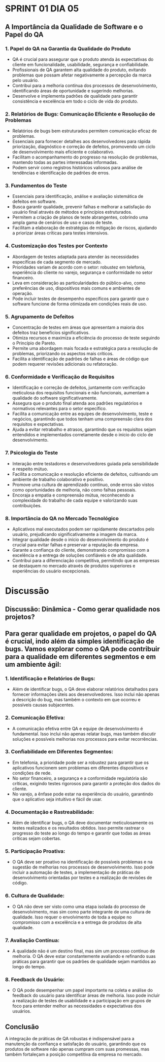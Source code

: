 # SPRINT 01 DIA 05

## A Importância da Qualidade de Software e o Papel do QA

### 1. **Papel do QA na Garantia da Qualidade do Produto**
   - QA é crucial para assegurar que o produto atenda às expectativas do cliente em funcionalidade, usabilidade, segurança e confiabilidade.
   - Profissionais de QA garantem alta qualidade do produto, evitando problemas que possam afetar negativamente a percepção da marca pelo usuário.
   - Contribui para a melhoria contínua dos processos de desenvolvimento, identificando áreas de oportunidade e sugerindo melhorias.
   - Desenvolve e implementa padrões de qualidade para garantir consistência e excelência em todo o ciclo de vida do produto.

### 2. **Relatórios de Bugs: Comunicação Eficiente e Resolução de Problemas**
   - Relatórios de bugs bem estruturados permitem comunicação eficaz de problemas.
   - Essenciais para fornecer detalhes aos desenvolvedores para rápida priorização, diagnóstico e correção de defeitos, promovendo um ciclo de desenvolvimento mais eficiente e colaborativo.
   - Facilitam o acompanhamento do progresso na resolução de problemas, mantendo todas as partes interessadas informadas.
   - Podem servir como registros históricos valiosos para análise de tendências e identificação de padrões de erros.

### 3. **Fundamentos do Teste**
   - Essenciais para identificação, análise e avaliação sistemática de defeitos em software.
   - Busca garantir qualidade, prevenir falhas e melhorar a satisfação do usuário final através de métodos e princípios estruturados.
   - Permitem a criação de planos de teste abrangentes, cobrindo uma ampla gama de cenários de uso e casos de teste.
   - Facilitam a elaboração de estratégias de mitigação de riscos, ajudando a priorizar áreas críticas para testes intensivos.

### 4. **Customização dos Testes por Contexto**
   - Abordagem de testes adaptada para atender às necessidades específicas de cada segmento de mercado.
   - Prioridades variam de acordo com o setor: robustez em telefonia, experiência do cliente no varejo, segurança e conformidade no setor financeiro.
   - Leva em consideração as particularidades do público-alvo, como preferências de uso, dispositivos mais comuns e ambientes de operação.
   - Pode incluir testes de desempenho específicos para garantir que o software funcione de forma otimizada em condições reais de uso.

### 5. **Agrupamento de Defeitos**
   - Concentração de testes em áreas que apresentam a maioria dos defeitos traz benefícios significativos.
   - Otimiza recursos e maximiza a eficiência do processo de teste seguindo o Princípio de Pareto.
   - Permite uma abordagem mais focada e estratégica para a resolução de problemas, priorizando os aspectos mais críticos.
   - Facilita a identificação de padrões de falhas e áreas de código que podem requerer revisões adicionais ou refatoração.

### 6. **Conformidade e Verificação de Requisitos**
   - Identificação e correção de defeitos, juntamente com verificação meticulosa dos requisitos funcionais e não funcionais, aumentam a qualidade do software significativamente.
   - Assegura que o produto final atenda aos padrões regulatórios e normativos relevantes para o setor específico.
   - Facilita a comunicação entre as equipes de desenvolvimento, teste e negócios, garantindo que todos tenham uma compreensão clara dos requisitos e expectativas.
   - Ajuda a evitar retrabalho e atrasos, garantindo que os requisitos sejam entendidos e implementados corretamente desde o início do ciclo de desenvolvimento.

### 7. **Psicologia do Teste**
   - Interação entre testadores e desenvolvedores guiada pela sensibilidade e respeito mútuo.
   - Facilita a comunicação e resolução eficiente de defeitos, cultivando um ambiente de trabalho colaborativo e positivo.
   - Promove uma cultura de aprendizado contínuo, onde erros são vistos como oportunidades de melhoria, não como falhas pessoais.
   - Encoraja a empatia e compreensão mútua, reconhecendo a complexidade do trabalho de cada equipe e valorizando suas contribuições.

### 8. **Importância do QA no Mercado Tecnológico**
   - Aplicativos mal executados podem ser rapidamente descartados pelo usuário, prejudicando significativamente a imagem da marca.
   - Integrar qualidade desde o início do desenvolvimento do produto é crucial para evitar falhas e preservar a reputação da empresa.
   - Garante a confiança do cliente, demonstrando compromisso com a excelência e a entrega de soluções confiáveis e de alta qualidade.
   - Contribui para a diferenciação competitiva, permitindo que as empresas se destaquem no mercado através de produtos superiores e experiências do usuário excepcionais.

# Discussão

## Discussão: Dinâmica - Como gerar qualidade nos projetos?

## Para gerar qualidade em projetos, o papel do QA é crucial, indo além da simples identificação de bugs. Vamos explorar como o QA pode contribuir para a qualidade em diferentes segmentos e em um ambiente ágil:

### 1. **Identificação e Relatórios de Bugs:**
   - Além de identificar bugs, o QA deve elaborar relatórios detalhados para fornecer informações úteis aos desenvolvedores. Isso inclui não apenas a descrição do bug, mas também o contexto em que ocorreu e possíveis causas subjacentes.

### 2. **Comunicação Efetiva:**
   - A comunicação efetiva entre QA e equipe de desenvolvimento é fundamental. Isso inclui não apenas relatar bugs, mas também discutir soluções e possíveis melhorias nos processos para evitar recorrências.

### 3. **Confiabilidade em Diferentes Segmentos:**
   - Em telefonia, a prioridade pode ser a robustez para garantir que os aplicativos funcionem sem problemas em diferentes dispositivos e condições de rede.
   - No setor financeiro, a segurança e a conformidade regulatória são críticas, exigindo testes rigorosos para garantir a proteção dos dados do cliente.
   - No varejo, a ênfase pode estar na experiência do usuário, garantindo que o aplicativo seja intuitivo e fácil de usar.

### 4. **Documentação e Rastreabilidade:**
   - Além de identificar bugs, o QA deve documentar meticulosamente os testes realizados e os resultados obtidos. Isso permite rastrear o progresso do teste ao longo do tempo e garantir que todas as áreas críticas sejam cobertas.

### 5. **Participação Proativa:**
   - O QA deve ser proativo na identificação de possíveis problemas e na sugestão de melhorias nos processos de desenvolvimento. Isso pode incluir a automação de testes, a implementação de práticas de desenvolvimento orientadas por testes e a realização de revisões de código.

### 6. **Cultura de Qualidade:**
   - O QA não deve ser visto como uma etapa isolada do processo de desenvolvimento, mas sim como parte integrante de uma cultura de qualidade. Isso requer o envolvimento de toda a equipe no compromisso com a excelência e a entrega de produtos de alta qualidade.

### 7. **Avaliação Contínua:**
   - A qualidade não é um destino final, mas sim um processo contínuo de melhoria. O QA deve estar constantemente avaliando e refinando suas práticas para garantir que os padrões de qualidade sejam mantidos ao longo do tempo.

### 8. **Feedback do Usuário:**
   - O QA pode desempenhar um papel importante na coleta e análise do feedback do usuário para identificar áreas de melhoria. Isso pode incluir a realização de testes de usabilidade e a participação em grupos de foco para entender melhor as necessidades e expectativas dos usuários.

## Conclusão

A integração de práticas de QA robustas é indispensável para a manutenção da confiança e satisfação do usuário, garantindo que os produtos de software não apenas cumpram com suas promessas, mas também fortaleçam a posição competitiva da empresa no mercado.



